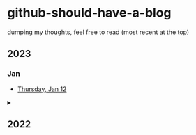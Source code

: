 # github-should-have-a-blog
dumping my thoughts, feel free to read (most recent at the top)

## 2023
### Jan
- [Thursday, Jan 12](https://github.com/B-Salinas/github-should-have-a-blog/blob/main/23/01-12-its-3am.md)

<details>
  <summary>
    <h2> 2022 </h2>
  </summary>
  <hr>
  <h3> Dec </h3>
    <ul>
      <li>
        <a href="https://github.com/B-Salinas/github-should-have-a-blog/blob/main/22/12-22-closing-out-the-year.md"> Thursday, Dec 22 </a>
      </li>
      <li>
        <a href="https://github.com/B-Salinas/github-should-have-a-blog/blob/main/22/12-15-life-updates.md"> Thursday, Dec 15 </a>
      </li>
      <li>
        <a href="https://github.com/B-Salinas/github-should-have-a-blog/blob/main/22/12-04-power-of-the-mind.md"> Sunday, Dec 4 </a>
      </li>
    </ul>  
  <h3> Nov </h3>
    <ul>
      <li>
        <a href="https://github.com/B-Salinas/github-should-have-a-blog/blob/main/22/11-30-thinking-about-being.md"> Wednesday, Nov 30 </a>
      </li>
      <li>
        <a href="https://github.com/B-Salinas/github-should-have-a-blog/blob/main/22/11-14-creative-newsletter.md"> Monday, Nov 14 </a>
      </li>
    </ul>
</details>
